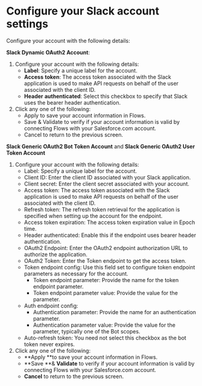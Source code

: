 # Configure your Slack account settings

Configure your account with the following details:

**Slack Dynamic OAuth2 Account**:

1. Configure your account with the following details:
   * **Label**: Specify a unique label for the account.
   * **Access** **token**: The access token associated with the Slack application is used to make API requests on behalf of the user associated with the client ID.
   * **Header** **authenticated**: Select this checkbox to specify that Slack uses the bearer header authentication.
2. Click any one of the following:
   * Apply to save your account information in Flows.
   * Save & Validate to verify if your account information is valid by connecting Flows with your Salesforce.com account.
   * Cancel to return to the previous screen.

**Slack Generic OAuth2 Bot Token Account** and **Slack Generic OAuth2 User Token Account**

1. Configure your account with the following details:
   * Label: Specify a unique label for the account.
   * Client ID: Enter the client ID associated with your Slack application.&#x20;
   * Client secret: Enter the client secret associated with your account.
   * Access token: The access token associated with the Slack application is used to make API requests on behalf of the user associated with the client ID.
   * Refresh token: The refresh token retrieval for the application is specified when setting up the account for the endpoint.&#x20;
   * Access token expiration: The access token expiration value in Epoch time.
   * Header authenticated: Enable this if the endpoint uses bearer header authentication.
   * OAuth2 Endpoint: Enter the OAuth2 endpoint authorization URL to authorize the application.
   * OAuth2 Token: Enter the Token endpoint to get the access token.
   * Token endpoint config: Use this field set to configure token endpoint parameters as necessary for the account.
     * Token endpoint parameter: Provide the name for the token endpoint parameter.
     * Token endpoint parameter value: Provide the value for the parameter.
   * Auth endpoint config:
     * Authentication parameter: Provide the name for an authentication parameter.
     * Authentication parameter value: Provide the value for the parameter, typically one of the Bot scopes.
   * Auto-refresh token: You need not select this checkbox as the bot token never expires.
2. Click any one of the following:
   * **Apply **to save your account information in Flows.
   * **Save **& **Validate** to verify if your account information is valid by connecting Flows with your Salesforce.com account.
   * **Cancel** to return to the previous screen.
